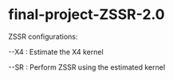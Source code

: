 # final-project-ZSSR-2.0

ZSSR configurations: 

--X4 : Estimate the X4 kernel

--SR : Perform ZSSR using the estimated kernel
